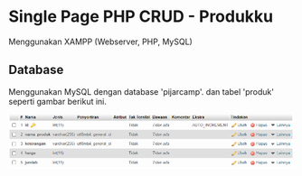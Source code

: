 # Single Page PHP CRUD - Produkku

Menggunakan XAMPP (Webserver, PHP, MySQL)

## Database

Menggunakan MySQL dengan database 'pijarcamp'. dan tabel 'produk' seperti gambar berikut ini.

![Tabel](https://github.com/irfnd/tugas-10/blob/master/assets/Table.png?raw=true)